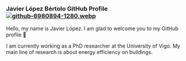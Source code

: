### Javier López Bértolo GitHub Profile [![github-6980894-1280.webp](https://i.postimg.cc/nLVs7sd1/github-6980894-1280.webp)](https://postimg.cc/18T51z1g)

Hello, my name is Javier López. I am glad to welcome you to my GitHub profile 👋

I am currently working as a PhD researcher at the University of Vigo. My main line of research is about energy efficiency on buildings.

<!--
**JaviLoBe/JaviLoBe** is a ✨ _special_ ✨ repository because its `README.md` (this file) appears on your GitHub profile.

Here are some ideas to get you started:

- 🔭 I’m currently working on ...
- 🌱 I’m currently learning ...
- 👯 I’m looking to collaborate on ...
- 🤔 I’m looking for help with ...
- 💬 Ask me about ...
- 📫 How to reach me: ...
- 😄 Pronouns: ...
- ⚡ Fun fact: ...
-->
